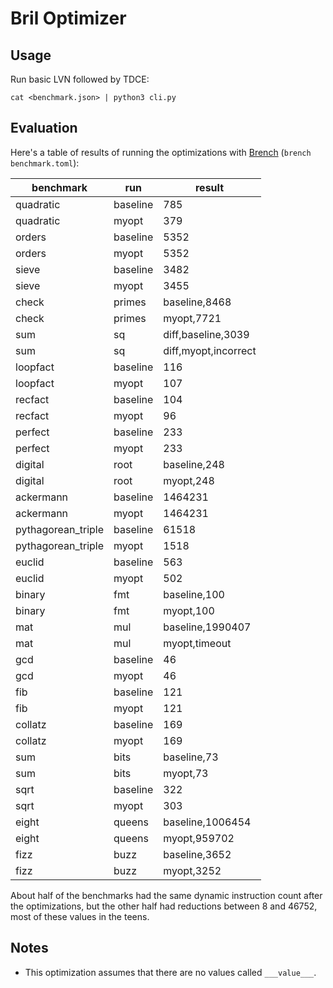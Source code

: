 # Bril Optimizer
## Usage

Run basic LVN followed by TDCE:

    cat <benchmark.json> | python3 cli.py

## Evaluation

Here's a table of results of running the optimizations with [Brench][brenchlink] (`brench benchmark.toml`):

| benchmark | run | result |
| --- | --- | --- |
| quadratic | baseline | 785 |
| quadratic | myopt | 379 |
| orders | baseline | 5352 |
| orders | myopt | 5352 |
| sieve | baseline | 3482 |
| sieve | myopt | 3455 |
| check | primes | baseline,8468 |
| check | primes | myopt,7721 |
| sum | sq | diff,baseline,3039 |
| sum | sq | diff,myopt,incorrect |
| loopfact | baseline | 116 |
| loopfact | myopt | 107 |
| recfact | baseline | 104 |
| recfact | myopt | 96 |
| perfect | baseline | 233 |
| perfect | myopt | 233 |
| digital | root | baseline,248 |
| digital | root | myopt,248 |
| ackermann | baseline | 1464231 |
| ackermann | myopt | 1464231 |
| pythagorean\_triple | baseline | 61518 |
| pythagorean\_triple | myopt | 1518 |
| euclid | baseline | 563 |
| euclid | myopt | 502 |
| binary | fmt | baseline,100 |
| binary | fmt | myopt,100 |
| mat | mul | baseline,1990407 |
| mat | mul | myopt,timeout |
| gcd | baseline | 46 |
| gcd | myopt | 46 |
| fib | baseline | 121 |
| fib | myopt | 121 |
| collatz | baseline | 169 |
| collatz | myopt | 169 |
| sum | bits | baseline,73 |
| sum | bits | myopt,73 |
| sqrt | baseline | 322 |
| sqrt | myopt | 303 |
| eight | queens | baseline,1006454 |
| eight | queens | myopt,959702 |
| fizz | buzz | baseline,3652 |
| fizz | buzz | myopt,3252 |

About half of the benchmarks had the same dynamic instruction count after the optimizations, but the other half had reductions between 8 and 46752, most of these values in the teens.

## Notes
- This optimization assumes that there are no values called `___value___`.

[brenchlink]: https://capra.cs.cornell.edu/bril/tools/brench.html
